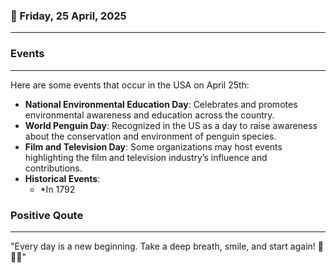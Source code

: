 ### 📅 Friday, 25 April, 2025
------
### Events
------
Here are some events that occur in the USA on April 25th:

- **National Environmental Education Day**: Celebrates and promotes environmental awareness and education across the country.
- **World Penguin Day**: Recognized in the US as a day to raise awareness about the conservation and environment of penguin species.
- **Film and Television Day**: Some organizations may host events highlighting the film and television industry’s influence and contributions.
- **Historical Events**:
  - *In 1792
### Positive Qoute
------
"Every day is a new beginning. Take a deep breath, smile, and start again! 🌅✨😊"
